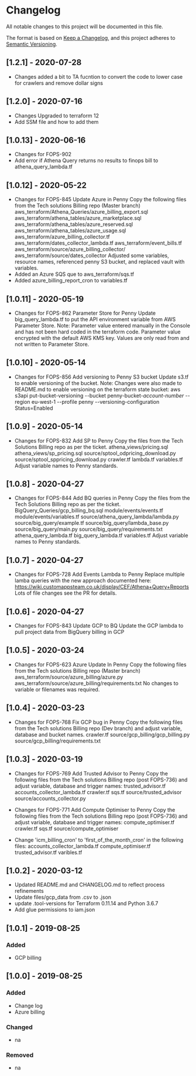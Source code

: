 # Changelog
All notable changes to this project will be documented in this file.

The format is based on [Keep a Changelog](https://keepachangelog.com/en/1.0.0/),
and this project adheres to [Semantic Versioning](https://semver.org/spec/v2.0.0.html).

## [1.2.1] - 2020-07-28
- Changes added a bit to TA fucntion to convert the code to lower case for crawlers and remove dollar signs 

## [1.2.0] - 2020-07-16
- Changes Upgraded to terraform 12
- Add SSM file and how to add them


## [1.0.13] - 2020-06-16
- Changes for FOPS-902 
- Add error if Athena Query returns no results to finops bill to athena_query_lambda.tf


## [1.0.12] - 2020-05-22
- Changes for FOPS-845 Update Azure in Penny
  Copy the following files from the Tech solutions Billing repo (Master branch)
    aws_terraform/Athena_Queries/azure_billing_export.sql
    aws_terraform/athena_tables/azure_marketplace.sql
    aws_terraform/athena_tables/azure_reserved.sql
    aws_terraform/athena_tables/azure_usage.sql
    aws_terraform/azure_billing_collector.tf
    aws_terraform/dates_collector_lambda.tf
    aws_terraform/event_bills.tf
    aws_terraform/source/azure_billing_collector/
    aws_terraform/source/dates_collector
    Adjusted some variables, resource names, referenced penny S3 bucket, and replaced vault with variables.
- Added an Azure SQS que to aws_terraform/sqs.tf
- Added azure_billing_report_cron to variables.tf

## [1.0.11] - 2020-05-19
- Changes for FOPS-862 Parameter Store for Penny
  Update big_query_lambda.tf to put the API environment variable from AWS Parameter Store.
  Note: Parameter value entered manually in the Console and has not been hard coded in the terraform code.
        Parameter value encrypted with the default AWS KMS key.
        Values are only read from and not written to Parameter Store.

## [1.0.10] - 2020-05-14
- Changes for FOPS-856 Add versioning to Penny S3 bucket
  Update s3.tf to enable versioning of the bucket.
  Note: Changes were also made to README.md to enable versioning on the terraform state bucket:
  aws s3api put-bucket-versioning --bucket penny-bucket-*account-number* --region eu-west-1 --profile penny --versioning-configuration Status=Enabled 

## [1.0.9] - 2020-05-14
- Changes for FOPS-832 Add SP to Penny
  Copy the files from the Tech Solutions Billing repo as per the ticket.
     athena_views/pricing.sql
     athena_views/sp_pricing.sql
     source/sptool_odpricing_download.py
     source/sptool_sppricing_download.py
     crawler.tf
     lambda.tf
     variables.tf
  Adjust variable names to Penny standards.

## [1.0.8] - 2020-04-27
- Changes for FOPS-844 Add BQ queries in Penny
  Copy the files from the Tech Solutions Billing repo as per the ticket.
    BigQuery_Queries/gcp_billing_bq.sql
    module/events/events.tf
    module/events/variables.tf
    source/athena_query_lambda/lambda.py
    source/big_query/example.tf
    source/big_query/lambda_base.py
    source/big_query/main.py
    source/big_query/requirements.txt
    athena_query_lambda.tf
    big_query_lambda.tf
    variables.tf
  Adjust variable names to Penny standards.

## [1.0.7] - 2020-04-27
- Changes for FOPS-728 Add Events Lambda to Penny
  Replace multiple lamba queries with the new approach documented here:
  https://wiki.customappsteam.co.uk/display/CEF/Athena+Query+Reports
  Lots of file changes see the PR for details.

## [1.0.6] - 2020-04-27
- Changes for FOPS-843 Update GCP to BQ
  Update the GCP lambda to pull project data from BigQuery billing in GCP


## [1.0.5] - 2020-03-24
- Changes for FOPS-623 Azure Update In Penny
  Copy the following files from the Tech solutions Billing repo (Master branch)
    aws_terraform/source/azure_billing/azure.py
    aws_terraform/source/azure_billing/requirements.txt
    No changes to variable or filenames was required.

## [1.0.4] - 2020-03-23
- Changes for FOPS-768 Fix GCP bug in Penny
  Copy the following files from the Tech solutions Billing repo (Dev branch) and adjust variable, database and bucket names.
    crawler.tf
    source/gcp_billing/gcp_billing.py
    source/gcp_billing/requirements.txt

## [1.0.3] - 2020-03-19
- Changes for FOPS-769 Add Trusted Advisor to Penny
  Copy the following files from the Tech solutions Billing repo (post FOPS-736) and adjust variable, database and trigger names:
    trusted_advisor.tf
    accounts_collector_lambda.tf
    crawler.tf
    sqs.tf
    source/trusted_advisor
    source/accounts_collector.py

- Changes for FOPS-771 Add Compute Optimiser to Penny
  Copy the following files from the Tech solutions Billing repo (post FOPS-736) and adjust variable, database and trigger names:
    compute_optimiser.tf
    crawler.tf
    sqs.tf
    source/compute_optimiser

- Change 'icm_billing_cron' to 'first_of_the_month_cron' in the following files:
    accounts_collector_lambda.tf
    compute_optimiser.tf
    trusted_advisor.tf
    varibles.tf

## [1.0.2] - 2020-03-12
- Updated README.md and CHANGELOG.md to reflect process refinements
- Update files/gcp_data from .csv to .json
- update .tool-versions for Terraform 0.11.14 and Python 3.6.7
- Add glue permissions to iam.json

## [1.0.1] - 2019-08-25
### Added
- GCP billing

## [1.0.0] - 2019-08-25
### Added
- Change log
- Azure billing
### Changed
- na
### Removed
- na
